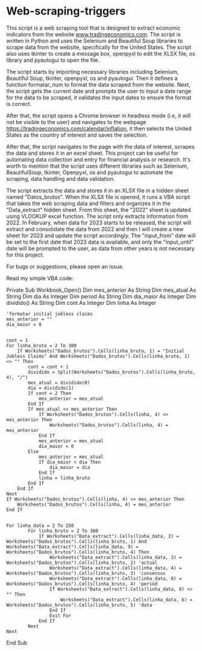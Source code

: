 # Web-scraping-triggers
This script is a web scraping tool that is designed to extract economic indicators from the website www.tradingeconomics.com. The script is written in Python and uses the Selenium and Beautiful Soup libraries to scrape data from the website, specifically for the United States. The script also uses tkinter to create a message box, openpyxl to edit the XLSX file, os library and pyautogui to open the file.

The script starts by importing necessary libraries including Selenium, Beautiful Soup, tkinter, openpyxl, os and pyautogui. Then it defines a function formatar_num to format the data scraped from the website. Next, the script gets the current date and prompts the user to input a date range for the data to be scraped, it validates the input dates to ensure the format is correct.

After that, the script opens a Chrome browser in headless mode (i.e, it will not be visible to the user) and navigates to the webpage https://tradingeconomics.com/calendar/inflation, it then selects the United States as the country of interest and saves the selection.

After that, the script navigates to the page with the data of interest, scrapes the data and stores it in an excel sheet. This project can be useful for automating data collection and entry for financial analysis or research. It's worth to mention that the script uses different libraries such as Selenium, BeautifulSoup, tkinter, Openpyxl, os and pyautogui to automate the scraping, data handling and data validation.

The script extracts the data and stores it in an XLSX file in a hidden sheet named "Datos_brutos". When the XLSX file is opened, it runs a VBA script that takes the web scraping data and filters and organizes it in the "Data_extract" hidden sheet. From this sheet, the "2022" sheet is updated using VLOOKUP excel function. The script only extracts information from 2022. In February, when data for 2023 starts to be released, the script will extract and consolidate the data from 2022 and then I will create a new sheet for 2023 and update the script accordingly. The "input_from" date will be set to the first date that 2023 data is available, and only the "input_until" date will be prompted to the user, as data from other years is not necessary for this project.

 For bugs or suggestions, please open an issue.


Read my simple VBA code:

Private Sub Workbook_Open()
    Dim mes_anterior As String
    Dim mes_atual As String
    Dim dia As Integer
    Dim period As String
    Dim dia_maior As Integer
    Dim dividido() As String
    Dim cont As Integer
    Dim linha As Integer

    'formatar initial jobless claims
    mes_anterior = ""
    dia_maior = 0


    cont = 1
    For linha_bruto = 2 To 300
        If Worksheets("Dados_brutos").Cells(linha_bruto, 1) = "Initial Jobless Claims" And Worksheets("Dados_brutos").Cells(linha_bruto, 1) <> "" Then
            cont = cont + 1
            dividido = Split(Worksheets("Dados_brutos").Cells(linha_bruto, 4), "/")
            mes_atual = dividido(0)
            dia = dividido(1)
            If cont = 2 Then
                mes_anterior = mes_atual
            End If
            If mes_atual <> mes_anterior Then
                If Worksheets("Dados_brutos").Cells(linha, 4) <> mes_anterior Then
                    Worksheets("Dados_brutos").Cells(linha, 4) = mes_anterior
                End If
                mes_anterior = mes_atual
                dia_maior = 0
            Else
                mes_anterior = mes_atual
                If dia_maior < dia Then
                    dia_maior = dia
                End If
                linha = linha_bruto
            End If
        End If
    Next
    If Worksheets("Dados_brutos").Cells(linha, 4) <> mes_anterior Then
        Worksheets("Dados_brutos").Cells(linha, 4) = mes_anterior
    End If


    For linha_data = 2 To 250
            For linha_bruto = 2 To 300
                If Worksheets("Data_extract").Cells(linha_data, 2) = Worksheets("Dados_brutos").Cells(linha_bruto, 1) And Worksheets("Data_extract").Cells(linha_data, 9) = Worksheets("Dados_brutos").Cells(linha_bruto, 4) Then
                    Worksheets("Data_extract").Cells(linha_data, 3) = Worksheets("Dados_brutos").Cells(linha_bruto, 2) 'actual
                    Worksheets("Data_extract").Cells(linha_data, 4) = Worksheets("Dados_brutos").Cells(linha_bruto, 3) 'consensus
                    Worksheets("Data_extract").Cells(linha_data, 8) = Worksheets("Dados_brutos").Cells(linha_bruto, 4) 'period
                    If Worksheets("Data_extract").Cells(linha_data, 8) <> "" Then
                        Worksheets("Data_extract").Cells(linha_data, 6) = Worksheets("Dados_brutos").Cells(linha_bruto, 5) 'data
                    End If
                    Exit For
                End If
            Next
    Next


End Sub

